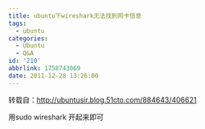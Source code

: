 ```yaml
---
title: ubuntu下wireshark无法找到网卡信息
tags:
  - ubuntu
categories:
  - Ubuntu
  - Q&A
id: '210'
abbrlink: 1758743069
date: 2011-12-28 13:26:00
---
```


转载自：http://ubuntusir.blog.51cto.com/884643/406621  
  
  
用sudo wireshark 开起来即可